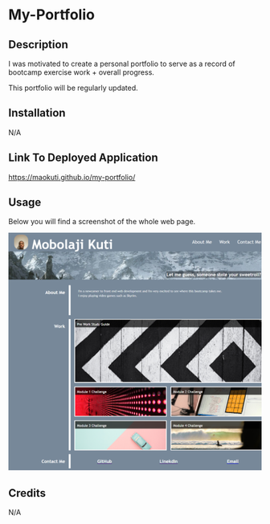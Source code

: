 # My-Portfolio

## Description
 
I was motivated to create a personal portfolio to serve as a record of bootcamp exercise work + overall progress.

This portfolio will be regularly updated.

## Installation

N/A

## Link To Deployed Application

https://maokuti.github.io/my-portfolio/

## Usage

Below you will find a screenshot of the whole web page.

![ScreenShot](/images/portfolio.png)

## Credits

N/A